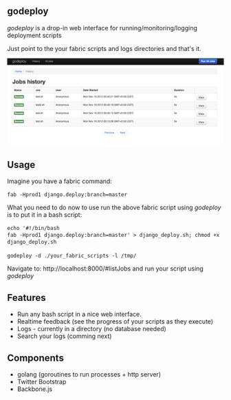 godeploy
--------

*godeploy* is a drop-in web interface for running/monitoring/logging deployment scripts

Just point to the your fabric scripts and logs directories and that's it.

![Screenshot godeploy](static/screenshot_godeploy.png)

Usage
-----

Imagine you have a fabric command:

	fab -Hprod1 django.deploy:branch=master

What you need to do now to use run the above fabric script using *godeploy* is to put it in a bash script:

	echo '#!/bin/bash
	fab -Hprod1 django.deploy:branch=master' > django_deploy.sh; chmod +x django_deploy.sh

	godeploy -d ./your_fabric_scripts -l /tmp/

Navigate to: http://localhost:8000/#listJobs and run your script using *godeploy*

Features
--------

- Run any bash script in a nice web interface.
- Realtime feedback (see the progress of your scripts as they execute)
- Logs - currently in a directory (no database needed)
- Search your logs (comming next)

Components
----------

- golang (goroutines to run processes + http server)
- Twitter Bootstrap
- Backbone.js

